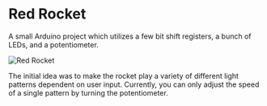 # Red Rocket
A small Arduino project which utilizes a few bit shift registers, a bunch of LEDs, and a potentiometer.

![Red Rocket](http://i.imgur.com/dpZQQ3S.gif)

The initial idea was to make the rocket play a variety of different light patterns dependent on user input. Currently, you can only adjust the speed of a single pattern by turning the potentiometer.
